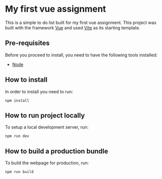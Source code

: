 # My first vue assignment

This is a simple to do list built for my first vue assignment. This project was built with the framework [Vue](https://vuejs.org/) and used [Vite](https://vitejs.dev/) as its starting template.

## Pre-requisites

Before you proceed to install, you need to have the following tools installed:
- [Node](https://nodejs.org/en/)

## How to install

In order to install you need to run:

```
npm install
```

## How to run project locally

To setup a local development server, run:

```
npm run dev
```

## How to build a production bundle

To build the webpage for production, run:

```
npm run build
```